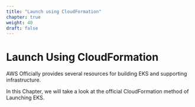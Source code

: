 ```yaml
---
title: "Launch using CloudFormation"
chapter: true
weight: 40
draft: false
---
```


# Launch Using CloudFormation

AWS Officially provides several resources for building EKS and supporting
infrastructure.

In this Chapter, we will take a look at the official CloudFormation method
of Launching EKS.
